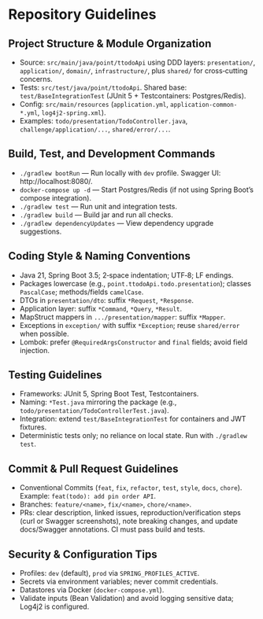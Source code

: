 # Repository Guidelines

## Project Structure & Module Organization
- Source: `src/main/java/point/ttodoApi` using DDD layers: `presentation/`, `application/`, `domain/`, `infrastructure/`, plus `shared/` for cross‑cutting concerns.
- Tests: `src/test/java/point/ttodoApi`. Shared base: `test/BaseIntegrationTest` (JUnit 5 + Testcontainers: Postgres/Redis).
- Config: `src/main/resources` (`application.yml`, `application-common-*.yml`, `log4j2-spring.xml`).
- Examples: `todo/presentation/TodoController.java`, `challenge/application/...`, `shared/error/...`.

## Build, Test, and Development Commands
- `./gradlew bootRun` — Run locally with `dev` profile. Swagger UI: http://localhost:8080/.
- `docker-compose up -d` — Start Postgres/Redis (if not using Spring Boot’s compose integration).
- `./gradlew test` — Run unit and integration tests.
- `./gradlew build` — Build jar and run all checks.
- `./gradlew dependencyUpdates` — View dependency upgrade suggestions.

## Coding Style & Naming Conventions
- Java 21, Spring Boot 3.5; 2‑space indentation; UTF‑8; LF endings.
- Packages lowercase (e.g., `point.ttodoApi.todo.presentation`); classes `PascalCase`; methods/fields `camelCase`.
- DTOs in `presentation/dto`: suffix `*Request`, `*Response`.
- Application layer: suffix `*Command`, `*Query`, `*Result`.
- MapStruct mappers in `.../presentation/mapper`: suffix `*Mapper`.
- Exceptions in `exception/` with suffix `*Exception`; reuse `shared/error` when possible.
- Lombok: prefer `@RequiredArgsConstructor` and `final` fields; avoid field injection.

## Testing Guidelines
- Frameworks: JUnit 5, Spring Boot Test, Testcontainers.
- Naming: `*Test.java` mirroring the package (e.g., `todo/presentation/TodoControllerTest.java`).
- Integration: extend `test/BaseIntegrationTest` for containers and JWT fixtures.
- Deterministic tests only; no reliance on local state. Run with `./gradlew test`.

## Commit & Pull Request Guidelines
- Conventional Commits (`feat`, `fix`, `refactor`, `test`, `style`, `docs`, `chore`). Example: `feat(todo): add pin order API`.
- Branches: `feature/<name>`, `fix/<name>`, `chore/<name>`.
- PRs: clear description, linked issues, reproduction/verification steps (curl or Swagger screenshots), note breaking changes, and update docs/Swagger annotations. CI must pass build and tests.

## Security & Configuration Tips
- Profiles: `dev` (default), `prod` via `SPRING_PROFILES_ACTIVE`.
- Secrets via environment variables; never commit credentials.
- Datastores via Docker (`docker-compose.yml`).
- Validate inputs (Bean Validation) and avoid logging sensitive data; Log4j2 is configured.

